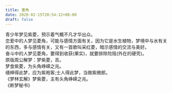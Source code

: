 ```yaml
---
title: 菱角
date: 2020-02-15T20:54:12+08:00
draft: false
---
```


青少年梦见紫菱，预示着气概不凡才华出众。<br>
恋爱中的人梦见菱角，可能与感情方面有关，因为它是水生植物，梦境中与水有关的东西，多与感情有关，又有一首歌叫采红菱，暗示感情的交流与美好。<br>
奋斗中的人梦见菱角，要得到收获(果实)，就要排除险阻(外在的硬壳)。<br>
原版周公解梦：梦紫菱，吉。<br>
梦食紫菱，为头角峥嵘之兆。<br>
缙绅得此梦，应为紫袍客;士人得此梦，当做紫微郎。<br>
《梦林玄解》梦紫菱，主有头角峥嵘之兆。<br>
《断梦秘书》